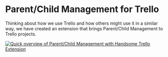 # Parent/Child Management for Trello

Thinking about how we use Trello and how others might use it in a similar way, we have created an extension that brings Parent/Child Management to Trello projects.

[![Quick overview of Parent/Child Management with Handsome Trello Extension][2]][1]

  [1]: https://youtu.be/H1VukfGrP7U
  [2]: http://cl.ly/image/2E2a1a1y2K0x/handsome_trello_preview.png
